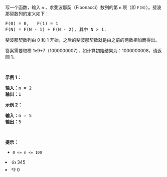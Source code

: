<p>写一个函数，输入 <code>n</code> ，求斐波那契（Fibonacci）数列的第 <code>n</code> 项（即 <code>F(N)</code>）。斐波那契数列的定义如下：</p>

<pre>
F(0) = 0,   F(1) = 1
F(N) = F(N - 1) + F(N - 2), 其中 N > 1.</pre>

<p>斐波那契数列由 0 和 1 开始，之后的斐波那契数就是由之前的两数相加而得出。</p>

<p>答案需要取模 1e9+7（1000000007），如计算初始结果为：1000000008，请返回 1。</p>

<p> </p>

<p><strong>示例 1：</strong></p>

<pre>
<strong>输入：</strong>n = 2
<strong>输出：</strong>1
</pre>

<p><strong>示例 2：</strong></p>

<pre>
<strong>输入：</strong>n = 5
<strong>输出：</strong>5
</pre>

<p> </p>

<p><strong>提示：</strong></p>

<ul>
	<li><code>0 <= n <= 100</code></li>
</ul>
<div><li>👍 345</li><li>👎 0</li></div>